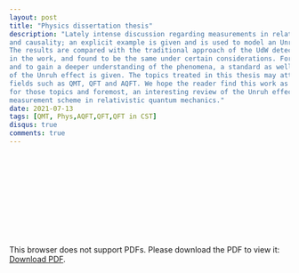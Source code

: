 ```yaml
---
layout: post
title: "Physics dissertation thesis"
description: "Lately intense discussion regarding measurements in relativistic quantum mechanics has been developed. We present the Fewster-Verch measuring scheme that allows to address problems of locality
and causality; an explicit example is given and is used to model an Unruh-deWitt type of detector.
The results are compared with the traditional approach of the UdW detector, which is also given
in the work, and found to be the same under certain considerations. For the sake of completeness
and to gain a deeper understanding of the phenomena, a standard as well as an algebraic derivation
of the Unruh effect is given. The topics treated in this thesis may attract people from different
fields such as QMT, QFT and AQFT. We hope the reader find this work as an useful introduction
for those topics and foremost, an interesting review of the Unruh effect and the Fewster and Verch
measurement scheme in relativistic quantum mechanics."
date: 2021-07-13
tags: [QMT, Phys,AQFT,QFT,QFT in CST]
disqus: true
comments: true
---
```


<object data="pdfs/Tesis_Fisica(1).pdf" type="application/pdf" width="1400px" height="1200px">
    <embed src="pdfs/Tesis_Fisica(1).pdf">
        <p>This browser does not support PDFs. Please download the PDF to view it: <a href="pdfs/Tesis_Fisica(1).pdf">Download PDF</a>.</p>
    </embed>
</object>
